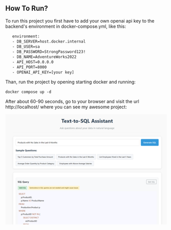 ## How To Run?

To run this project you first have to add your own openai api key to the backend's environment in docker-compose.yml, like this:

```
   environment:
   - DB_SERVER=host.docker.internal
   - DB_USER=sa
   - DB_PASSWORD=StrongPassword123!
   - DB_NAME=AdventureWorks2022
   - API_HOST=0.0.0.0
   - API_PORT=8000
   - OPENAI_API_KEY=[your key]
```

Than, run the project by opening starting docker and running:

```
docker compose up -d
```

After about 60-90 seconds, go to your browser and visit the url http://localhost/ where you can see my awesome project:

![alt text](image.png)
